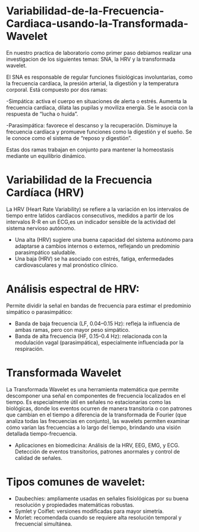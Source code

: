 # Variabilidad-de-la-Frecuencia-Cardiaca-usando-la-Transformada-Wavelet
En nuestro practica de laboratorio como primer paso debiamos realizar una investigacion de los siguientes temas: SNA, la HRV y la transformada wavelet.

 El SNA es responsable de regular funciones fisiológicas involuntarias, como la frecuencia cardíaca, la presión arterial, la digestión y la temperatura corporal. Está compuesto por dos ramas:

-Simpática:  activa el cuerpo en situaciones de alerta o estrés. Aumenta la frecuencia cardíaca, dilata las pupilas y moviliza energía. Se le asocia con la respuesta de “lucha o huida”.

-Parasimpática: favorece el descanso y la recuperación. Disminuye la frecuencia cardíaca y promueve funciones como la digestión y el sueño. Se le conoce como el sistema de “reposo y digestión”.

Estas dos ramas trabajan en conjunto para mantener la homeostasis mediante un equilibrio dinámico.

# Variabilidad de la Frecuencia Cardíaca (HRV)
La HRV (Heart Rate Variability) se refiere a la variación en los intervalos de tiempo entre latidos cardíacos consecutivos, medidos a partir de los intervalos R-R en un ECG,es un indicador sensible de la actividad del sistema nervioso autónomo.

- Una alta (HRV) sugiere una buena capacidad del sistema autónomo para adaptarse a cambios internos o externos, reflejando un predominio parasimpático saludable.
- Una baja (HRV) se ha asociado con estrés, fatiga, enfermedades cardiovasculares y mal pronóstico clínico.

# Análisis espectral de HRV:
Permite dividir la señal en bandas de frecuencia para estimar el predominio simpático o parasimpático:
- Banda de baja frecuencia (LF, 0.04–0.15 Hz): refleja la influencia de ambas ramas, pero con mayor peso simpático.
- Banda de alta frecuencia (HF, 0.15–0.4 Hz): relacionada con la modulación vagal (parasimpática), especialmente influenciada por la respiración.

# Transformada Wavelet
La Transformada Wavelet es una herramienta matemática que permite descomponer una señal en componentes de frecuencia localizados en el tiempo. Es especialmente útil en señales no estacionarias como las biológicas, donde los eventos ocurren de manera transitoria o con patrones que cambian en el tiempo a diferencia de la transformada de Fourier (que analiza todas las frecuencias en conjunto), las wavelets permiten examinar cómo varían las frecuencias a lo largo del tiempo, brindando una visión detallada tiempo-frecuencia.
- Aplicaciones en biomedicina:
Análisis de la HRV, EEG, EMG, y ECG.
Detección de eventos transitorios, patrones anormales y control de calidad de señales.
# Tipos comunes de wavelet:
- Daubechies: ampliamente usadas en señales fisiológicas por su buena resolución y propiedades matemáticas robustas.
- Symlet y Coiflet: versiones modificadas para mayor simetría.
- Morlet: recomendada cuando se requiere alta resolución temporal y frecuencial simultánea.
